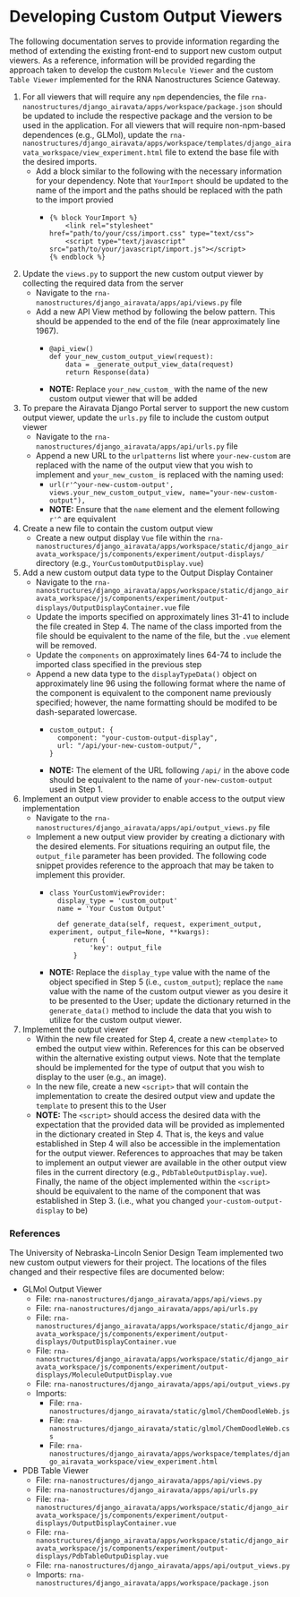 # Developing Custom Output Viewers
The following documentation serves to provide information regarding the method of extending the existing front-end to support new custom output viewers. As a reference, information will be provided regarding the approach taken to develop the custom `Molecule Viewer` and the custom `Table Viewer` implemented for the RNA Nanostructures Science Gateway.

1. For all viewers that will require any `npm` dependencies, the file `rna-nanostructures/django_airavata/apps/workspace/package.json` should be updated to include the respective package and the version to be used in the application. For all viewers that will require non-npm-based dependences (e.g., GLMol), update the `rna-nanostructures/django_airavata/apps/workspace/templates/django_airavata_workspace/view_experiment.html` file to extend the base file with the desired imports.
    * Add a block similar to the following with the necessary information for your dependency. Note that `YourImport` should be updated to the name of the import and the paths should be replaced with the path to the import provied
        * ```
          {% block YourImport %}
              <link rel="stylesheet" href="path/to/your/css/import.css" type="text/css">
              <script type="text/javascript" src="path/to/your/javascript/import.js"></script>
          {% endblock %}
          ```
2. Update the `views.py` to support the new custom output viewer by collecting the required data from the server
    * Navigate to the `rna-nanostructures/django_airavata/apps/api/views.py` file
    * Add a new API View method by following the below pattern. This should be appended to the end of the file (near approximately line 1967).
        * ```
          @api_view()
          def your_new_custom_output_view(request):
              data = _generate_output_view_data(request)
              return Response(data)
          ```
        * **NOTE:** Replace `your_new_custom_` with the name of the new custom output viewer that will be added
3. To prepare the Airavata Django Portal server to support the new custom output viewer, update the `urls.py` file to include the custom output viewer
    * Navigate to the `rna-nanostructures/django_airavata/apps/api/urls.py` file
    * Append a new URL to the `urlpatterns` list where `your-new-custom` are replaced with the name of the output view that you wish to implement and `your_new_custom_` is replaced with the naming used:
        * `url(r'^your-new-custom-output', views.your_new_custom_output_view, name="your-new-custom-output"),`
        * **NOTE:** Ensure that the `name` element and the element following `r'^` are equivalent
4. Create a new file to contain the custom output view
    * Create a new output display `Vue` file within the `rna-nanostructures/django_airavata/apps/workspace/static/django_airavata_workspace/js/components/experiment/output-displays/` directory (e.g., `YourCustomOutputDisplay.vue`)
5. Add a new custom output data type to the Output Display Container
    * Navigate to the `rna-nanostructures/django_airavata/apps/workspace/static/django_airavata_workspace/js/components/experiment/output-displays/OutputDisplayContainer.vue` file
    * Update the imports specified on approximately lines 31-41 to include the file created in Step 4. The name of the class imported from the file should be equivalent to the name of the file, but the `.vue` element will be removed.
    * Update the `components` on approximately lines 64-74 to include the imported class specified in the previous step
    * Append a new data type to the `displayTypeData()` object on approximately line 96 using the following format where the name of the component is equivalent to the component name previously specified; however, the name formatting should be modifed to be dash-separated lowercase.
        * ```
          custom_output: {
            component: "your-custom-output-display",
            url: "/api/your-new-custom-output/",
          }
        * **NOTE:** The element of the URL following `/api/` in the above code should be equivalent to the name of `your-new-custom-output` used in Step 1.
6. Implement an output view provider to enable access to the output view implementation
    * Navigate to the `rna-nanostructures/django_airavata/apps/api/output_views.py` file
    * Implement a new output view provider by creating a dictionary with the desired elements. For situations requiring an output file, the `output_file` parameter has been provided. The following code snippet provides reference to the approach that may be taken to implement this provider.
        * ```
          class YourCustomViewProvider:
            display_type = 'custom_output'
            name = 'Your Custom Output'

            def generate_data(self, request, experiment_output, experiment, output_file=None, **kwargs):
                return {
                    'key': output_file
                }
        * **NOTE:** Replace the `display_type` value with the name of the object specified in Step 5 (i.e., `custom_output`); replace the `name` value with the name of the custom output viewer as you desire it to be presented to the User; update the dictionary returned in the `generate_data()` method to include the data that you wish to utilize for the custom output viewer.
7. Implement the output viewer
    * Within the new file created for Step 4, create a new `<template>` to embed the output view within. References for this can be observed within the alternative existing output views. Note that the template should be implemented for the type of output that you wish to display to the user (e.g., an image).
    * In the new file, create a new `<script>` that will contain the implementation to create the desired output view and update the `template` to present this to the User
    * **NOTE:** The `<script>` should access the desired data with the expectation that the provided data will be provided as implemented in the dictionary created in Step 4. That is, the keys and value established in Step 4 will also be accessible in the implementation for the output viewer. References to approaches that may be taken to implement an output viewer are available in the other output view files in the current directory (e.g., `PdbTableOutputDisplay.vue`). Finally, the name of the object implemented within the `<script>` should be equivalent to the name of the component that was established in Step 3. (i.e., what you changed `your-custom-output-display` to be)

### References
The University of Nebraska-Lincoln Senior Design Team implemented two new custom output viewers for their project. The locations of the files changed and their respective files are documented below:
* GLMol Output Viewer
    * File: `rna-nanostructures/django_airavata/apps/api/views.py`
    * File: `rna-nanostructures/django_airavata/apps/api/urls.py` 
    * File: `rna-nanostructures/django_airavata/apps/workspace/static/django_airavata_workspace/js/components/experiment/output-displays/OutputDisplayContainer.vue` 
    * File: `rna-nanostructures/django_airavata/apps/workspace/static/django_airavata_workspace/js/components/experiment/output-displays/MoleculeOutputDisplay.vue`
    * File: `rna-nanostructures/django_airavata/apps/api/output_views.py`
    * Imports: 
        * File: `rna-nanostructures/django_airavata/static/glmol/ChemDoodleWeb.js`
        * File: `rna-nanostructures/django_airavata/static/glmol/ChemDoodleWeb.css`
        * File: `rna-nanostructures/django_airavata/apps/workspace/templates/django_airavata_workspace/view_experiment.html`
* PDB Table Viewer
    * File: `rna-nanostructures/django_airavata/apps/api/views.py`
    * File: `rna-nanostructures/django_airavata/apps/api/urls.py` 
    * File: `rna-nanostructures/django_airavata/apps/workspace/static/django_airavata_workspace/js/components/experiment/output-displays/OutputDisplayContainer.vue` 
    * File: `rna-nanostructures/django_airavata/apps/workspace/static/django_airavata_workspace/js/components/experiment/output-displays/PdbTableOutpuDisplay.vue`
    * File: `rna-nanostructures/django_airavata/apps/api/output_views.py`
    * Imports: `rna-nanostructures/django_airavata/apps/workspace/package.json`